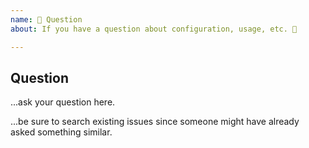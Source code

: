 ```yaml
---
name: 🤗 Question
about: If you have a question about configuration, usage, etc. 💬

---
```


## Question

...ask your question here.

...be sure to search existing issues since someone might have already asked something similar.
